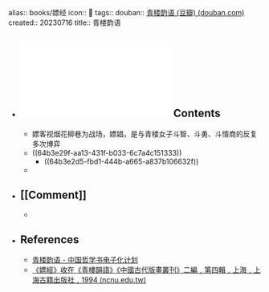 alias:: books/嫖经
icon:: 📖
tags::
douban:: [青楼韵语 (豆瓣) (douban.com)](https://book.douban.com/subject/2125564/)
created:: 20230716
title:: 青楼韵语
- ## ![《嫖經》點校并序](../assets/book_ming21_04Pan_full.pdf) Contents
  - 嫖客视烟花柳巷为战场，嫖娼，是与青楼女子斗智、斗勇、斗情商的反复多次博弈
  - ((64b3e29f-aa13-431f-b033-6c7a4c151333))
    - ((64b3e2d5-fbd1-444b-a665-a837b106632f))
  -
- ## [[Comment]]
  -
- ## References
  - [青楼韵语 - 中国哲学书电子化计划](https://ctext.org/wiki.pl?if=gb&res=100270&remap=gb)
  - [《嫖經》收在《青樓韻語》《中國古代版畫叢刊》二編﹐第四輯﹐上海﹐上海古籍出版社﹐1994 (ncnu.edu.tw)](https://ming.cnhis.ncnu.edu.tw/wp-content/uploads/2013/10/ming21_04Pan_full.pdf)